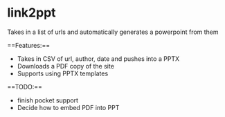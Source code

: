 link2ppt
========

Takes in a list of urls and automatically generates a powerpoint from them

==Features:==

* Takes in CSV of url, author, date and pushes into a PPTX
* Downloads a PDF copy of the site
* Supports using PPTX templates

==TODO:==

* finish pocket support
* Decide how to embed PDF into PPT

